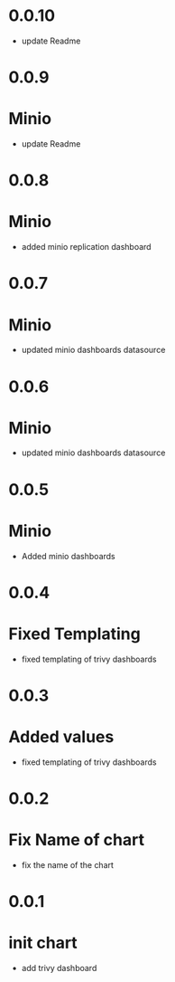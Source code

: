 # 0.0.10
- update Readme

# 0.0.9
# Minio
- update Readme

# 0.0.8
# Minio
- added minio replication dashboard

# 0.0.7
# Minio
- updated minio dashboards datasource

# 0.0.6
# Minio
- updated minio dashboards datasource

# 0.0.5
# Minio
- Added minio dashboards

# 0.0.4
# Fixed Templating
- fixed templating of trivy dashboards

# 0.0.3
# Added values
- fixed templating of trivy dashboards

# 0.0.2
# Fix Name of chart
- fix the name of the chart

# 0.0.1
# init chart
- add trivy dashboard
